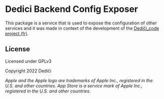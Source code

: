 # Dedici Backend Config Exposer

This package is a service that is used to expose the configuration of other services and it was made in context of the development of the [Dediĉi_code project (fr)](https://www.dedici.org/dedici_code).

## License

Licensed under GPLv3

Copyright 2022 Dediĉi

_Apple and the Apple logo are trademarks of Apple Inc., registered in the U.S. and other countries. App Store is a service mark of Apple Inc., registered in the U.S. and other countries._

